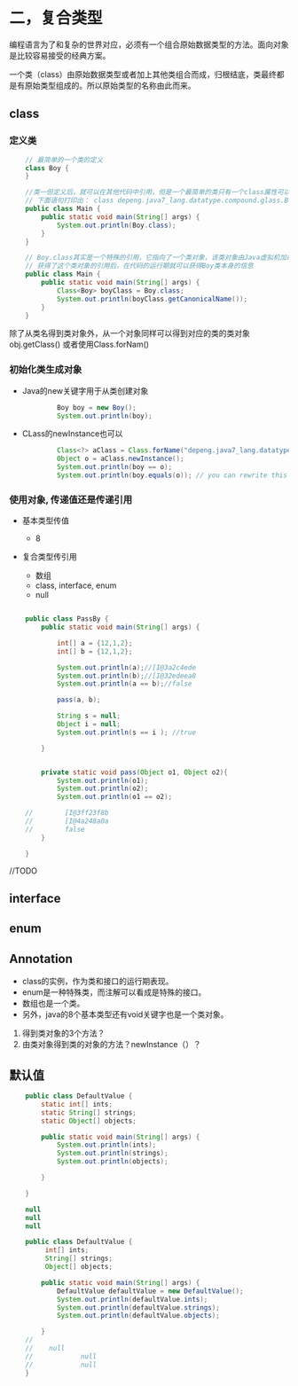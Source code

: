 # 二，复合类型

编程语言为了和复杂的世界对应，必须有一个组合原始数据类型的方法。面向对象是比较容易接受的经典方案。

一个类（class）由原始数据类型或者加上其他类组合而成，归根结底，类最终都是有原始类型组成的。所以原始类型的名称由此而来。

## class

### 定义类
```java
    // 最简单的一个类的定义
    class Boy {
    }

    //类一但定义后，就可以在其他代码中引用，但是一个最简单的类只有一个class属性可以引用到
    // 下面语句打印出： class depeng.java7_lang.datatype.compound.glass.Boy
    public class Main {
        public static void main(String[] args) {
            System.out.println(Boy.class);
        }
    }

    // Boy.class其实是一个特殊的引用，它指向了一个类对象，该类对象由Java虚拟机加载Boy.class文件的时候生成，
    // 获得了这个类对象的引用后，在代码的运行期就可以获得Boy类本身的信息
    public class Main {
        public static void main(String[] args) {
            Class<Boy> boyClass = Boy.class;
            System.out.println(boyClass.getCanonicalName());
        }
    }
```
 除了从类名得到类对象外，从一个对象同样可以得到对应的类的类对象obj.getClass()
 或者使用Class.forNam()

### 初始化类生成对象

 - Java的new关键字用于从类创建对象
```java
            Boy boy = new Boy();
            System.out.println(boy);
```
 - CLass的newInstance也可以
```java
            Class<?> aClass = Class.forName("depeng.java7_lang.datatype.compound.glass.Boy");
            Object o = aClass.newInstance();
            System.out.println(boy == o);
            System.out.println(boy.equals(o)); // you can rewrite this equals method
```


### 使用对象, 传递值还是传递引用
 - 基本类型传值
    * 8

 - 复合类型传引用
    * 数组
    * class, interface, enum
    * null

```java

    public class PassBy {
        public static void main(String[] args) {

            int[] a = {12,1,2};
            int[] b = {12,1,2};

            System.out.println(a);//[I@3a2c4ede
            System.out.println(b);//[I@32edeea8
            System.out.println(a == b);//false

            pass(a, b);

            String s = null;
            Object i = null;
            System.out.println(s == i ); //true

        }


        private static void pass(Object o1, Object o2){
            System.out.println(o1);
            System.out.println(o2);
            System.out.println(o1 == o2);

    //        [I@3ff23f8b
    //        [I@4a248a0a
    //        false
        }

    }

```


//TODO
## interface

## enum


## Annotation


 * class的实例，作为类和接口的运行期表现。
 * enum是一种特殊类，而注解可以看成是特殊的接口。
 * 数组也是一个类。
 * 另外，java的8个基本类型还有void关键字也是一个类对象。


1. 得到类对象的3个方法？
2. 由类对象得到类的对象的方法？newInstance（）？



## 默认值

```java
    public class DefaultValue {
        static int[] ints;
        static String[] strings;
        static Object[] objects;

        public static void main(String[] args) {
            System.out.println(ints);
            System.out.println(strings);
            System.out.println(objects);

        }

    }

    null
    null
    null


```

```java
    public class DefaultValue {
         int[] ints;
         String[] strings;
         Object[] objects;

        public static void main(String[] args) {
            DefaultValue defaultValue = new DefaultValue();
            System.out.println(defaultValue.ints);
            System.out.println(defaultValue.strings);
            System.out.println(defaultValue.objects);

        }
    //
    //    null
    //            null
    //            null
    }

```